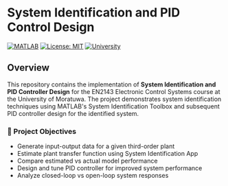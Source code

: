 # System Identification and PID Control Design

[![MATLAB](https://img.shields.io/badge/MATLAB-R2020b%2B-orange)](https://www.mathworks.com/products/matlab.html)
[![License: MIT](https://img.shields.io/badge/License-MIT-yellow.svg)](https://opensource.org/licenses/MIT)
[![University](https://img.shields.io/badge/University-Moratuwa-blue)](https://www.mrt.ac.lk/)

## Overview

This repository contains the implementation of **System Identification and PID Controller Design** for the EN2143 Electronic Control Systems course at the University of Moratuwa. The project demonstrates system identification techniques using MATLAB's System Identification Toolbox and subsequent PID controller design for the identified system.

### 🎯 Project Objectives

- Generate input-output data for a given third-order plant
- Estimate plant transfer function using System Identification App
- Compare estimated vs actual model performance
- Design and tune PID controller for improved system performance
- Analyze closed-loop vs open-loop system responses
